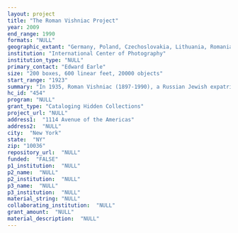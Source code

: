```yaml
--- 
layout: project 
title: "The Roman Vishniac Project"
year: 2009
end_range: 1990
formats: "NULL"
geographic_extant: "Germany, Poland, Czechoslovakia, Lithuania, Romania, Slovakia, Hungary, Carpathian Ruthenia, the Netherlands, NYC, & unidentified European locations."
institution: "International Center of Photography"
institution_type: "NULL"
primary_contact: "Edward Earle"
size: "200 boxes, 600 linear feet, 20000 objects"
start_range: "1923"
summary: "In 1935, Roman Vishniac (1897-1990), a Russian Jewish expatriate working as a biologist and photomicroscoper in Berlin, was commissioned by the Joint Distribution Committee (JDC) to photograph impoverished Jewish communities throughout Central and Eastern Europe. The resulting images are some of the most iconic and widely reproduced in Jewish culture: the final visual record of communities destroyed by the Holocaust. Vishniac’s archive includes never-before-seen negatives, contact sheets, notes, audio tapes, and family documents, making possible a critical re-examination of the life and work of this renowned photographer and the communities he documented. In addition to Vishniac’s most recognized images, the collection includes rarely seen photographs of Jewish agrarian training camps and health organizations; children’s refugee camps and technical schools throughout Europe in the '30s; images of post-war Displaced Persons Camps; and many of the photographs of refugees made after Vishniac immigrated to the U.S. in 1941. Among its most remarkable contents is recently discovered film footage of remote Jewish communities in the Carpathian Mountains--the only known filmed material of this subject--as well as footage from more urban locations. While a comparatively small group of Vishniac’s images have been exhibited or published, this archive brings a fresh perspective to his work through negatives and contact sheets which have never before been studied, printed or exhibited."
hc_id: "454"
program: "NULL"
grant_type: "Cataloging Hidden Collections"
project_url: "NULL"
address1:  "1114 Avenue of the Americas"
address2:  "NULL"
city:  "New York"
state:  "NY"
zip: "10036"
repository_url:  "NULL"
funded:  "FALSE"
p1_institution:  "NULL"
p2_name:  "NULL"
p2_institution:  "NULL"
p3_name:  "NULL"
p3_institution:  "NULL"
material_string: "NULL"
collaborating_institution:  "NULL"
grant_amount:  "NULL"
material_description:  "NULL"
---
```

